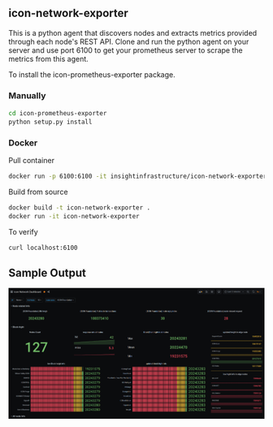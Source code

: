 ## icon-network-exporter

This is a python agent that discovers nodes and extracts metrics provided through each node's REST API. Clone and run the python agent on your server and use port 6100 to get your prometheus server to scrape the metrics from this agent.

To install the icon-prometheus-exporter package.

### Manually
```bash
cd icon-prometheus-exporter
python setup.py install
```

### Docker

Pull container
```bash
docker run -p 6100:6100 -it insightinfrastructure/icon-network-exporter:v0.1.0
```

Build from source
```bash
docker build -t icon-network-exporter .
docker run -it icon-network-exporter 
```

To verify
```bash
curl localhost:6100
```

## Sample Output

![GitHub Logo](https://github.com/ghalwash/icon-prometheus-exporter/blob/master/img/Screenshot.png)



